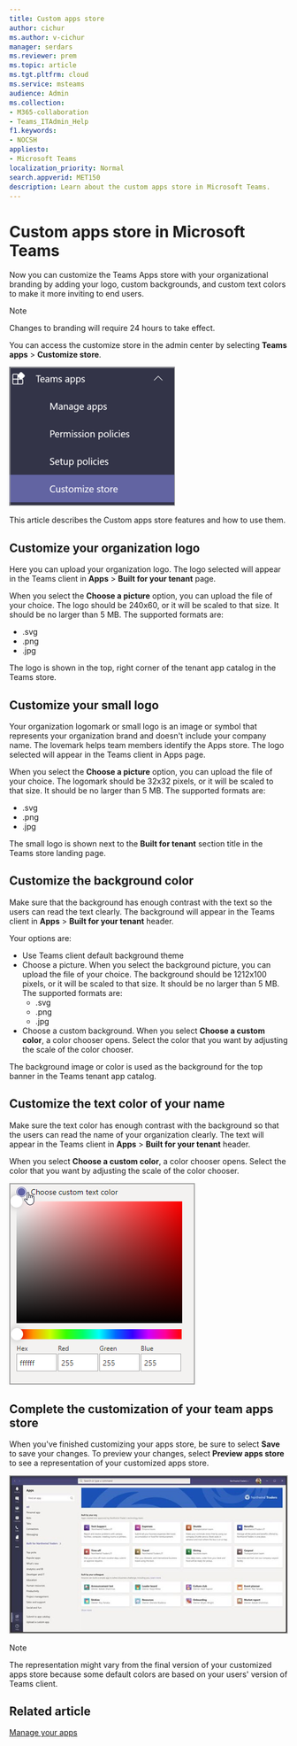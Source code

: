```yaml
---
title: Custom apps store
author: cichur
ms.author: v-cichur
manager: serdars
ms.reviewer: prem
ms.topic: article
ms.tgt.pltfrm: cloud
ms.service: msteams
audience: Admin
ms.collection: 
- M365-collaboration
- Teams_ITAdmin_Help
f1.keywords:
- NOCSH
appliesto: 
- Microsoft Teams
localization_priority: Normal
search.appverid: MET150
description: Learn about the custom apps store in Microsoft Teams. 
---
```


# Custom apps store in Microsoft Teams

Now you can customize the Teams Apps store with your organizational branding by adding your logo, custom backgrounds, and custom text colors to make it more inviting to end users.

> [!Note]
> Changes to branding will require 24 hours to take effect.

You can access the customize store in the admin center by selecting **Teams apps** > **Customize store**.

  ![Admin console customize store feature highlighted](media/customize-app-store.png)

This article describes the Custom apps store features and how to use them.

## Customize your organization logo

<!-- Bookmark used by Context Sensitive Help (CSH). Do not delete. -->
<a name="orglogo"> </a>
<!-- Do not remove the bookmark link above. -->

Here you can upload your organization logo. The logo selected will appear in the Teams client in **Apps** > **Built for your tenant** page.

When you select the **Choose a picture** option, you can upload the file of your choice. The logo should be 240x60, or it will be scaled to that size. It should be no larger than 5 MB. The supported formats are:

- .svg
- .png
- .jpg

The logo is shown in the top, right corner of the tenant app catalog in the Teams store.

## Customize your small logo

<!-- Bookmark used by Context Sensitive Help (CSH). Do not delete. -->
<a name="orglogomark"> </a>
<!-- Do not remove the bookmark link above. -->

Your organization logomark or small logo is an image or symbol that represents your organization brand and doesn't include your company name. The lovemark helps team members identify the Apps store. The logo selected will appear in the Teams client in Apps page.

When you select the **Choose a picture** option, you can upload the file of your choice. The logomark should be 32x32 pixels, or it will be scaled to that size. It should be no larger than 5 MB. The supported formats are:

- .svg
- .png
- .jpg

The small logo is shown next to the **Built for tenant** section title in the Teams store landing page.

## Customize the background color

<!-- Bookmark used by Context Sensitive Help (CSH). Do not delete. -->
<a name="custombackground"> </a>
<!-- Do not remove the bookmark link above. -->

Make sure that the background has enough contrast with the text so the users can read the text clearly. The background will appear in the Teams client in **Apps** > **Built for your tenant** header.

Your options are:

- Use Teams client default background theme
- Choose a picture. When you select the background picture, you can upload the file of your choice. The background should be 1212x100 pixels, or it will be scaled to that size. It should be no larger than 5 MB. The supported formats are:
  - .svg
  - .png
  - .jpg
- Choose a custom background. When you select **Choose a custom color**, a color chooser opens. Select the color that you want by adjusting the scale of the color chooser.

The background image or color is used as the background for the top banner in the Teams tenant app catalog.

## Customize the text color of your name

<!-- Bookmark used by Context Sensitive Help (CSH). Do not delete. -->
<a name="textcolor"> </a>
<!-- Do not remove the bookmark link above. -->

Make sure the text color has enough contrast with the background so that the users can read the name of your organization clearly. The text will appear in the Teams client in **Apps** > **Built for your tenant** header.

When you select **Choose a custom color**, a color chooser opens. Select the color that you want by adjusting the scale of the color chooser.

 ![Image of a color chooser](media/choose-a-custom-color.png)

## Complete the customization of your team apps store

When you've finished customizing your apps store, be sure to select **Save** to save your changes.
To preview your changes, select **Preview apps store** to see a representation of your customized apps store.

 ![preview of the custom apps store](media/app-store1.jpg)

> [!Note]
> The representation might vary from the final version of your customized apps store because some default colors are based on your users' version of Teams client.

## Related article

[Manage your apps](manage-apps.md)

